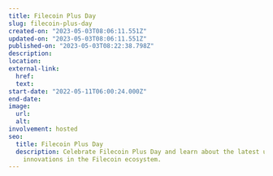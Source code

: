 ```yaml
---
title: Filecoin Plus Day
slug: filecoin-plus-day
created-on: "2023-05-03T08:06:11.551Z"
updated-on: "2023-05-03T08:06:11.551Z"
published-on: "2023-05-03T08:22:38.798Z"
description:
location:
external-link:
  href:
  text:
start-date: "2022-05-11T06:00:24.000Z"
end-date:
image:
  url:
  alt:
involvement: hosted
seo:
  title: Filecoin Plus Day
  description: Celebrate Filecoin Plus Day and learn about the latest updates and
    innovations in the Filecoin ecosystem.
---
```

